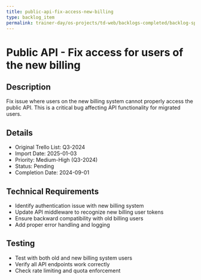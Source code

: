 ```yaml
---
title: public-api-fix-access-new-billing
type: backlog_item
permalink: trainer-day/os-projects/td-web/backlogs-completed/backlog-specs/public-api-fix-access-new-billing
---
```


# Public API - Fix access for users of the new billing

## Description
Fix issue where users on the new billing system cannot properly access the public API. This is a critical bug affecting API functionality for migrated users.

## Details
- Original Trello List: Q3-2024
- Import Date: 2025-01-03
- Priority: Medium-High (Q3-2024)
- Status: Pending
- Completion Date: 2024-09-01

## Technical Requirements
- Identify authentication issue with new billing system
- Update API middleware to recognize new billing user tokens
- Ensure backward compatibility with old billing users
- Add proper error handling and logging

## Testing
- Test with both old and new billing system users
- Verify all API endpoints work correctly
- Check rate limiting and quota enforcement